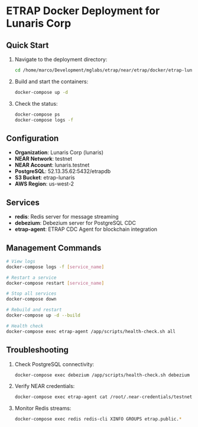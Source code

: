 # ETRAP Docker Deployment for Lunaris Corp

## Quick Start

1. Navigate to the deployment directory:
   ```bash
   cd /home/marco/Development/mglabs/etrap/near/etrap/docker/etrap-lunaris
   ```

2. Build and start the containers:
   ```bash
   docker-compose up -d
   ```

3. Check the status:
   ```bash
   docker-compose ps
   docker-compose logs -f
   ```

## Configuration

- **Organization**: Lunaris Corp (lunaris)
- **NEAR Network**: testnet
- **NEAR Account**: lunaris.testnet
- **PostgreSQL**: 52.13.35.62:5432/etrapdb
- **S3 Bucket**: etrap-lunaris
- **AWS Region**: us-west-2

## Services

- **redis**: Redis server for message streaming
- **debezium**: Debezium server for PostgreSQL CDC
- **etrap-agent**: ETRAP CDC Agent for blockchain integration

## Management Commands

```bash
# View logs
docker-compose logs -f [service_name]

# Restart a service
docker-compose restart [service_name]

# Stop all services
docker-compose down

# Rebuild and restart
docker-compose up -d --build

# Health check
docker-compose exec etrap-agent /app/scripts/health-check.sh all
```

## Troubleshooting

1. Check PostgreSQL connectivity:
   ```bash
   docker-compose exec debezium /app/scripts/health-check.sh debezium
   ```

2. Verify NEAR credentials:
   ```bash
   docker-compose exec etrap-agent cat /root/.near-credentials/testnet/lunaris.testnet.json
   ```

3. Monitor Redis streams:
   ```bash
   docker-compose exec redis redis-cli XINFO GROUPS etrap.public.*
   ```
